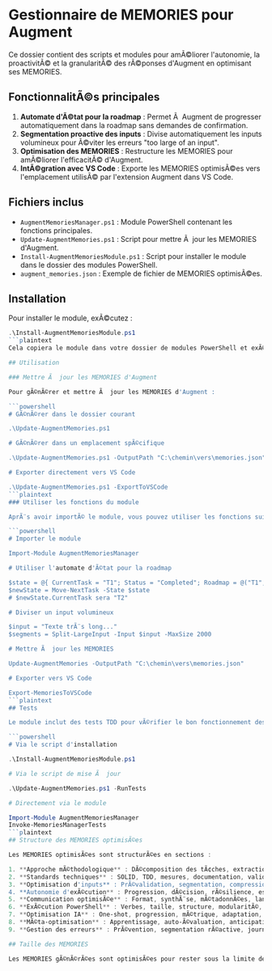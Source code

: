 # Gestionnaire de MEMORIES pour Augment

Ce dossier contient des scripts et modules pour amÃ©liorer l'autonomie, la proactivitÃ© et la granularitÃ© des rÃ©ponses d'Augment en optimisant ses MEMORIES.

## FonctionnalitÃ©s principales

1. **Automate d'Ã©tat pour la roadmap** : Permet Ã  Augment de progresser automatiquement dans la roadmap sans demandes de confirmation.
2. **Segmentation proactive des inputs** : Divise automatiquement les inputs volumineux pour Ã©viter les erreurs "too large of an input".
3. **Optimisation des MEMORIES** : Restructure les MEMORIES pour amÃ©liorer l'efficacitÃ© d'Augment.
4. **IntÃ©gration avec VS Code** : Exporte les MEMORIES optimisÃ©es vers l'emplacement utilisÃ© par l'extension Augment dans VS Code.

## Fichiers inclus

- `AugmentMemoriesManager.ps1` : Module PowerShell contenant les fonctions principales.
- `Update-AugmentMemories.ps1` : Script pour mettre Ã  jour les MEMORIES d'Augment.
- `Install-AugmentMemoriesModule.ps1` : Script pour installer le module dans le dossier des modules PowerShell.
- `augment_memories.json` : Exemple de fichier de MEMORIES optimisÃ©es.

## Installation

Pour installer le module, exÃ©cutez :

```powershell
.\Install-AugmentMemoriesModule.ps1
```plaintext
Cela copiera le module dans votre dossier de modules PowerShell et exÃ©cutera les tests pour vÃ©rifier son bon fonctionnement.

## Utilisation

### Mettre Ã  jour les MEMORIES d'Augment

Pour gÃ©nÃ©rer et mettre Ã  jour les MEMORIES d'Augment :

```powershell
# GÃ©nÃ©rer dans le dossier courant

.\Update-AugmentMemories.ps1

# GÃ©nÃ©rer dans un emplacement spÃ©cifique

.\Update-AugmentMemories.ps1 -OutputPath "C:\chemin\vers\memories.json"

# Exporter directement vers VS Code

.\Update-AugmentMemories.ps1 -ExportToVSCode
```plaintext
### Utiliser les fonctions du module

AprÃ¨s avoir importÃ© le module, vous pouvez utiliser les fonctions suivantes :

```powershell
# Importer le module

Import-Module AugmentMemoriesManager

# Utiliser l'automate d'Ã©tat pour la roadmap

$state = @{ CurrentTask = "T1"; Status = "Completed"; Roadmap = @("T1", "T2", "T3") }
$newState = Move-NextTask -State $state
# $newState.CurrentTask sera "T2"

# Diviser un input volumineux

$input = "Texte trÃ¨s long..."
$segments = Split-LargeInput -Input $input -MaxSize 2000

# Mettre Ã  jour les MEMORIES

Update-AugmentMemories -OutputPath "C:\chemin\vers\memories.json"

# Exporter vers VS Code

Export-MemoriesToVSCode
```plaintext
## Tests

Le module inclut des tests TDD pour vÃ©rifier le bon fonctionnement des fonctions. Pour exÃ©cuter les tests :

```powershell
# Via le script d'installation

.\Install-AugmentMemoriesModule.ps1

# Via le script de mise Ã  jour

.\Update-AugmentMemories.ps1 -RunTests

# Directement via le module

Import-Module AugmentMemoriesManager
Invoke-MemoriesManagerTests
```plaintext
## Structure des MEMORIES optimisÃ©es

Les MEMORIES optimisÃ©es sont structurÃ©es en sections :

1. **Approche mÃ©thodologique** : DÃ©composition des tÃ¢ches, extraction de patterns, exploration, etc.
2. **Standards techniques** : SOLID, TDD, mesures, documentation, validation.
3. **Optimisation d'inputs** : PrÃ©validation, segmentation, compression, prÃ©vention.
4. **Autonomie d'exÃ©cution** : Progression, dÃ©cision, rÃ©silience, estimation, reprise.
5. **Communication optimisÃ©e** : Format, synthÃ¨se, mÃ©tadonnÃ©es, langage, feedback.
6. **ExÃ©cution PowerShell** : Verbes, taille, structure, modularitÃ©, optimisation.
7. **Optimisation IA** : One-shot, progression, mÃ©trique, adaptation, fractionnement.
8. **MÃ©ta-optimisation** : Apprentissage, auto-Ã©valuation, anticipation, rÃ©silience, journalisation.
9. **Gestion des erreurs** : PrÃ©vention, segmentation rÃ©active, journalisation, stratÃ©gie de repli, continuitÃ©.

## Taille des MEMORIES

Les MEMORIES gÃ©nÃ©rÃ©es sont optimisÃ©es pour rester sous la limite de 4 Ko, garantissant une marge de sÃ©curitÃ© par rapport Ã  la limite stricte de 5 Ko.
